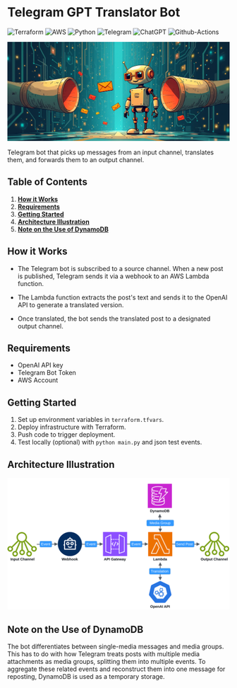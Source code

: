 # Telegram GPT Translator Bot

![Terraform](https://img.shields.io/badge/Terraform-7B42BC?style=flat-square&logo=terraform&logoColor=white)
![AWS](https://img.shields.io/badge/Amazon_Web_Services-FF9900?style=flat-square&logo=amazonwebservices&logoColor=white)
![Python](https://img.shields.io/badge/Python-FFD43B?style=flat-square&logo=python&logoColor=blue)
![Telegram](https://img.shields.io/badge/Telegram-2CA5E0?style=flat-square&logo=telegram&logoColor=white)
![ChatGPT](https://img.shields.io/badge/OpenApi-74aa9c?style=flat-square&logo=openai&logoColor=white)
![Github-Actions](https://img.shields.io/badge/GitHub_Actions-2088FF?style=flat-square&logo=github-actions&logoColor=white)

![logo.png](assets/logo.png)

Telegram bot that picks up messages from an input channel, translates them, and forwards them to an output channel.

## Table of Contents

1. **[How it Works](#how-it-works)**
2. **[Requirements](#requirements)**
3. **[Getting Started](#getting-started)**
4. **[Architecture Illustration](#architecture-illustration)**
5. **[Note on the Use of DynamoDB](#note-on-the-use-of-dynamodb)**

## How it Works

- The Telegram bot is subscribed to a source channel. When a new post is published, Telegram sends it via a webhook to an AWS Lambda function.

- The Lambda function extracts the post's text and sends it to the OpenAI API to generate a translated version.

- Once translated, the bot sends the translated post to a designated output channel.

## Requirements

- OpenAI API key
- Telegram Bot Token
- AWS Account

## Getting Started

1. Set up environment variables in `terraform.tfvars`.
2. Deploy infrastructure with Terraform.
3. Push code to trigger deployment.
4. Test locally (optional) with `python main.py` and json test events.

## Architecture Illustration

![architecture-overview.svg](assets/architecture-overview.svg)

## Note on the Use of DynamoDB

The bot differentiates between single-media messages and media groups.
This has to do with how Telegram treats posts with multiple media attachments as media groups, splitting them into multiple events.
To aggregate these related events and reconstruct them into one message for reposting, DynamoDB is used as a temporary storage.
